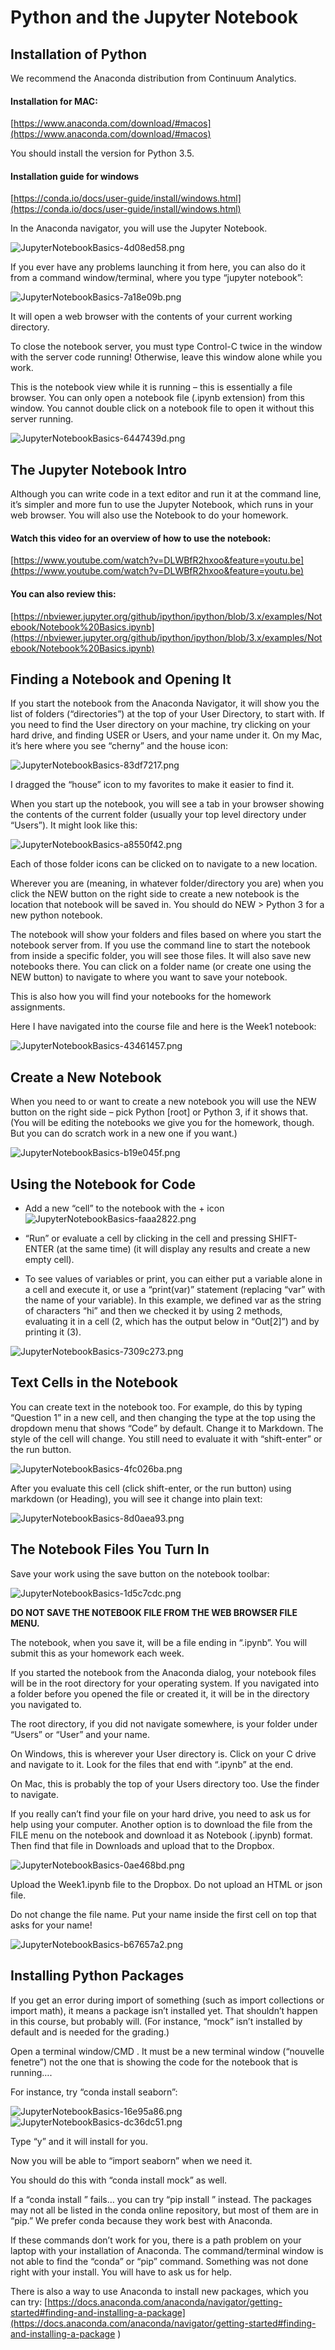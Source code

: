 # Python and the Jupyter Notebook

## Installation of Python

We recommend the Anaconda distribution from Continuum Analytics.

#### Installation for MAC:

[https://www.anaconda.com/download/#macos](https://www.anaconda.com/download/#macos)

You should install the version for Python 3.5.

#### Installation guide for windows

[https://conda.io/docs/user-guide/install/windows.html](https://conda.io/docs/user-guide/install/windows.html)

In the Anaconda navigator, you will use the Jupyter Notebook.

<img alt="JupyterNotebookBasics-4d08ed58.png" src="assets/JupyterNotebookBasics-4d08ed58.png" width="" height="" >

If you ever have any problems launching it from here, you can also do it from a command window/terminal, where you type “jupyter notebook”:

<img alt="JupyterNotebookBasics-7a18e09b.png" src="assets/JupyterNotebookBasics-7a18e09b.png" width="" height="" >

It will open a web browser with the contents of your current working directory.

To close the notebook server, you must type Control-C twice in the window with the server code running!  Otherwise, leave this window alone while you work.

This is the notebook view while it is running – this is essentially a file browser.  You can only open a notebook file (.ipynb extension) from this window.  You cannot double click on a notebook file to open it without this server running.

<img alt="JupyterNotebookBasics-6447439d.png" src="assets/JupyterNotebookBasics-6447439d.png" width="" height="" >

## The Jupyter Notebook Intro

Although you can write code in a text editor and run it at the command line, it’s simpler and more fun to use the Jupyter Notebook, which runs in your web browser.  You will also use the Notebook to do your homework.

#### Watch this video for an overview of how to use the notebook:  

[https://www.youtube.com/watch?v=DLWBfR2hxoo&feature=youtu.be](https://www.youtube.com/watch?v=DLWBfR2hxoo&feature=youtu.be)

#### You can also review this:

[https://nbviewer.jupyter.org/github/ipython/ipython/blob/3.x/examples/Notebook/Notebook%20Basics.ipynb](https://nbviewer.jupyter.org/github/ipython/ipython/blob/3.x/examples/Notebook/Notebook%20Basics.ipynb)

## Finding a Notebook and Opening It

If you start the notebook from the Anaconda Navigator, it will show you the list of folders (“directories”) at the top of your User Directory, to start with.  If you need to find the User directory on your machine, try clicking on your hard drive, and finding USER or Users, and your name under it.  On my Mac, it’s here where you see “cherny” and the house icon:

<img alt="JupyterNotebookBasics-83df7217.png" src="assets/JupyterNotebookBasics-83df7217.png" width="" height="" >

I dragged the “house” icon to my favorites to make it easier to find it.


When you start up the notebook, you will see a tab in your browser showing the contents of the current folder (usually your top level directory under “Users”).  It might look like this:

<img alt="JupyterNotebookBasics-a8550f42.png" src="assets/JupyterNotebookBasics-a8550f42.png" width="" height="" >

Each of those folder icons can be clicked on to navigate to a new location.

Wherever you are (meaning, in whatever folder/directory you are) when you click the NEW button on the right side to create a new notebook is the location that notebook will be saved in.   You should do NEW > Python 3 for a new python notebook.

The notebook will show your folders and files based on where you start the notebook server from.  If you use the command line to start the notebook from inside a specific folder, you will see those files.  It will also save new notebooks there.  You can click on a folder name (or create one using the NEW button) to navigate to where you want to save your notebook.

This is also how you will find your notebooks for the homework assignments.

Here I have navigated into the course file and here is the Week1 notebook:

<img alt="JupyterNotebookBasics-43461457.png" src="assets/JupyterNotebookBasics-43461457.png" width="" height="" >

## Create a New Notebook

When you need to or want to create a new notebook you will use the NEW button on the right side – pick Python [root] or Python 3, if it shows that.  (You will be editing the notebooks we give you for the homework, though.  But you can do scratch work in a new one if you want.)

<img alt="JupyterNotebookBasics-b19e045f.png" src="assets/JupyterNotebookBasics-b19e045f.png" width="" height="" >

## Using the Notebook for Code

- Add a new “cell” to the notebook with the + icon
    <img alt="JupyterNotebookBasics-faaa2822.png" src="assets/JupyterNotebookBasics-faaa2822.png" width="" height="" >

- “Run” or evaluate a cell by clicking in the cell and pressing SHIFT-ENTER (at the same time)  (it will display any results and create a new empty cell).
- 	To see values of variables or print, you can either put a variable alone in a cell and execute it, or use  a “print(var)” statement (replacing “var” with the name of your variable).  In this example, we defined var as the string of characters “hi” and then we checked it by using 2 methods, evaluating it in a cell (2, which has the output below in “Out[2]”) and by printing it (3).
  <img alt="JupyterNotebookBasics-7309c273.png" src="assets/JupyterNotebookBasics-7309c273.png" width="" height="" >

## Text Cells in the Notebook
You can create text in the notebook too.  For example, do this by typing “Question 1” in a new cell, and then changing the type at the top using the dropdown menu that shows “Code” by default.  Change it to Markdown.  The style of the cell will change.  You still need to evaluate it with “shift-enter” or the run button.

<img alt="JupyterNotebookBasics-4fc026ba.png" src="assets/JupyterNotebookBasics-4fc026ba.png" width="" height="" >

After you evaluate this cell (click shift-enter, or the run button) using markdown (or Heading), you will see it change into plain text:

<img alt="JupyterNotebookBasics-8d0aea93.png" src="assets/JupyterNotebookBasics-8d0aea93.png" width="" height="" >

## The Notebook Files You Turn In

Save your work using the save button on the notebook toolbar:

<img alt="JupyterNotebookBasics-1d5c7cdc.png" src="assets/JupyterNotebookBasics-1d5c7cdc.png" width="" height="" >

**DO NOT SAVE THE NOTEBOOK FILE FROM THE WEB BROWSER FILE MENU.**

The notebook, when you save it, will be a file ending in “.ipynb”.  You will submit this as your homework each week.

If you started the notebook from the Anaconda dialog, your notebook files will be in the root directory for your operating system.  If you navigated into a folder before you opened the file or created it, it will be in the directory you navigated to.

The root directory, if you did not navigate somewhere, is your folder under “Users” or “User” and your name.

On Windows, this is wherever your User directory is.  Click on your C drive and navigate to it.  Look for the files that end with “.ipynb” at the end.

On Mac, this is probably the top of your Users directory too.  Use the finder to navigate.

If you really can’t find your file on your hard drive, you need to ask us for help using your computer.  Another option is to download the file from the FILE menu on the notebook and download it as Notebook (.ipynb) format.  Then find that file in Downloads and upload that to the Dropbox.

<img alt="JupyterNotebookBasics-0ae468bd.png" src="assets/JupyterNotebookBasics-0ae468bd.png" width="" height="" >

Upload the Week1.ipynb file to the Dropbox.   Do not upload an HTML or json file.

Do not change the file name.  Put your name inside the first cell on top that asks for your name!

<img alt="JupyterNotebookBasics-b67657a2.png" src="assets/JupyterNotebookBasics-b67657a2.png" width="" height="" >

## Installing Python Packages

If you get an error during import of something (such as import collections or import math), it means a package isn’t installed yet.  That shouldn’t happen in this course, but probably will.  (For instance, “mock” isn’t installed by default and is needed for the grading.)

Open a terminal window/CMD . It must be a new terminal window (“nouvelle fenetre”) not the one that is showing the code for the notebook that is running….

For instance, try “conda install seaborn”:

<img alt="JupyterNotebookBasics-16e95a86.png" src="assets/JupyterNotebookBasics-16e95a86.png" width="" height="" >

<img alt="JupyterNotebookBasics-dc36dc51.png" src="assets/JupyterNotebookBasics-dc36dc51.png" width="" height="" >

Type “y” and it will install for you.

Now you will be able to “import seaborn” when we need it.

You should do this with “conda install mock” as well.

If a “conda install <packagename>” fails… you can try “pip install <packagename>” instead.  The packages may not all be listed in the conda online repository, but most of them are in “pip.”  We prefer conda because they work best with Anaconda.

If these commands don’t work for you, there is a path problem on your laptop with your installation of Anaconda.  The command/terminal window is not able to find the “conda” or “pip” command.  Something was not done right with your install.  You will have to ask us for help.

There is also a way to use Anaconda to install new packages, which you can try:
[https://docs.anaconda.com/anaconda/navigator/getting-started#finding-and-installing-a-package](https://docs.anaconda.com/anaconda/navigator/getting-started#finding-and-installing-a-package
)
